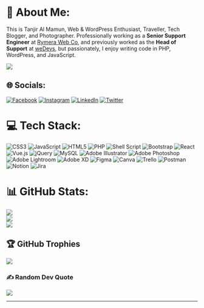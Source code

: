 # 💫 About Me:
This is Tanjir Al Mamun, Web & WordPress Enthusiast, Traveller, Tech Blogger, and Photographer. Professionally working as a **Senior Support Engineer** at [Rymera Web Co]([url](https://rymera.com.au/)), and previously worked as the **Head of Support** at [weDevs]([url](https://wedevs.com/)), but passionately, I enjoy writing code in PHP, WordPress, and JavaScript.

[![](https://visitcount.itsvg.in/api?id=tanjiralmamun&icon=0&color=1)](https://visitcount.itsvg.in)


## 🌐 Socials:
[![Facebook](https://img.shields.io/badge/Facebook-%231877F2.svg?logo=Facebook&logoColor=white)](https://facebook.com/tanjir.almamun.7) [![Instagram](https://img.shields.io/badge/Instagram-%23E4405F.svg?logo=Instagram&logoColor=white)](https://instagram.com/tanjir.almamun) [![LinkedIn](https://img.shields.io/badge/LinkedIn-%230077B5.svg?logo=linkedin&logoColor=white)](https://linkedin.com/in/tanjir-al-mamun) [![Twitter](https://img.shields.io/badge/Twitter-%231DA1F2.svg?logo=Twitter&logoColor=white)](https://twitter.com/tanjirmamun)

# 💻 Tech Stack:
![CSS3](https://img.shields.io/badge/CSS3-%231572B6.svg?style=flat&logo=css3&logoColor=white) ![JavaScript](https://img.shields.io/badge/javascript-%23323330.svg?style=flat&logo=javascript&logoColor=%23F7DF1E) ![HTML5](https://img.shields.io/badge/HTML5-%23E34F26.svg?style=flat&logo=html5&logoColor=white) ![PHP](https://img.shields.io/badge/PHP-%23777BB4.svg?style=flat&logo=php&logoColor=white) ![Shell Script](https://img.shields.io/badge/Shell_Script-%23121011.svg?style=flat&logo=gnu-bash&logoColor=white) ![Bootstrap](https://img.shields.io/badge/Bootstrap-%23563D7C.svg?style=flat&logo=bootstrap&logoColor=white) ![React](https://img.shields.io/badge/React-%2320232a.svg?style=flat&logo=react&logoColor=%2361DAFB) ![Vue.js](https://img.shields.io/badge/VueJS-%2335495e.svg?style=flat&logo=vuedotjs&logoColor=%234FC08D) ![jQuery](https://img.shields.io/badge/jQuery-%230769AD.svg?style=flat&logo=jquery&logoColor=white) ![MySQL](https://img.shields.io/badge/MySQL-%2300f.svg?style=flat&logo=mysql&logoColor=white) ![Adobe Illustrator](https://img.shields.io/badge/Adobe_Illustrator-%23FF9A00.svg?style=flat&logo=adobeillustrator&logoColor=white) ![Adobe Photoshop](https://img.shields.io/badge/Adobe_Photoshop-%2331A8FF.svg?style=flat&logo=adobephotoshop&logoColor=white) ![Adobe Lightroom](https://img.shields.io/badge/Adobe%20Lightroom-31A8FF.svg?style=flat&logo=Adobe%20Lightroom&logoColor=white) ![Adobe XD](https://img.shields.io/badge/Adobe%20XD-470137?style=flat&logo=Adobe%20XD&logoColor=#FF61F6) 	![Figma](https://img.shields.io/badge/Figma-%23F24E1E.svg?style=flat&logo=figma&logoColor=white) ![Canva](https://img.shields.io/badge/Canva-%2300C4CC.svg?style=flat&logo=Canva&logoColor=white) ![Trello](https://img.shields.io/badge/Trello-%23026AA7.svg?style=flat&logo=Trello&logoColor=white) ![Postman](https://img.shields.io/badge/Postman-FF6C37?style=flat&logo=postman&logoColor=white) ![Notion](https://img.shields.io/badge/Notion-%23000000.svg?style=flat&logo=notion&logoColor=white) ![Jira](https://img.shields.io/badge/Jira-%230A0FFF.svg?style=flat&logo=jira&logoColor=white)
# 📊 GitHub Stats:
![](https://github-readme-stats.vercel.app/api?username=tanjiralmamun&theme=default&hide_border=false&include_all_commits=false&count_private=true)<br/>
![](https://github-readme-streak-stats.herokuapp.com/?user=tanjiralmamun&theme=default&hide_border=false)<br/>
![](https://github-readme-stats.vercel.app/api/top-langs/?username=tanjiralmamun&theme=default&hide_border=false&include_all_commits=false&count_private=true&layout=compact)

## 🏆 GitHub Trophies
![](https://github-profile-trophy.vercel.app/?username=tanjiralmamun&theme=dracula&no-frame=false&no-bg=false&margin-w=4)

### ✍️ Random Dev Quote
![](https://quotes-github-readme.vercel.app/api?type=horizontal&theme=dark)

---

  <!-- Proudly created with GPRM ( https://gprm.itsvg.in ) -->
  
